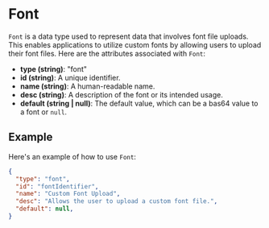 # Font

`Font` is a data type used to represent data that involves font file uploads. This enables applications to utilize custom fonts by allowing users to upload their font files. Here are the attributes associated with `Font`:

- **type (string)**: "font"
- **id (string)**: A unique identifier.
- **name (string)**: A human-readable name.
- **desc (string)**: A description of the font or its intended usage.
- **default (string | null)**: The default value, which can be a bas64 value to a font or `null`.

## Example

Here's an example of how to use `Font`:

```json
{
  "type": "font",
  "id": "fontIdentifier",
  "name": "Custom Font Upload",
  "desc": "Allows the user to upload a custom font file.",
  "default": null,
}


